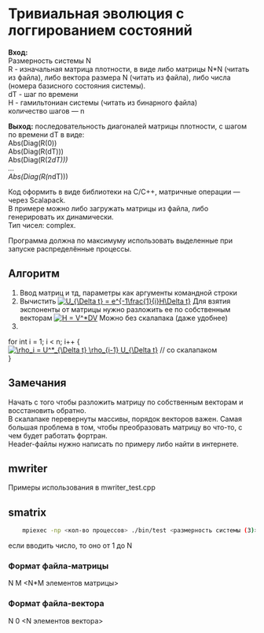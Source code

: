 # Тривиальная эволюция с логгированием состояний

**Вход:**  
Размерность системы N  
R - изначальная матрица плотности, в виде либо матрицы N*N (читать из файла), либо вектора размера N (читать из файла), либо числа (номера базисного состояния системы).  
dT - шаг по времени  
H - гамильтониан системы (читать из бинарного файла)  
количество шагов — n  
  
**Выход:** 
последовательность диагоналей матрицы плотности, с шагом по времени dT в виде:  
Abs(Diag(R(0))  
Abs(Diag(R(dT)))  
Abs(Diag(R(2*dT)))  
…  
Abs(Diag(R(n*dT)))  
  
Код оформить в виде библиотеки на C/C++, матричные операции — через Scalapack.  
В примере можно либо загружать матрицы из файла, либо генерировать их динамически.  
Тип чисел: complex<double>.  
  
Программа должна по максимуму использовать выделенные при запуске распределённые процессы.  

## Алгоритм
1. Ввод матриц и тд, параметры как аргументы командной строки
2. Вычистить <a href="https://www.codecogs.com/eqnedit.php?latex=U_{\Delta&space;t}&space;=&space;e^{-1\frac{1}{i}H\Delta&space;t}" target="_blank"><img src="https://latex.codecogs.com/gif.latex?U_{\Delta&space;t}&space;=&space;e^{-1\frac{1}{i}H\Delta&space;t}" title="U_{\Delta t} = e^{-1\frac{1}{i}H\Delta t}" /></a> 
   Для взятия экспоненты от матрицы нужно разложить ее по собственным векторам <a href="https://www.codecogs.com/eqnedit.php?latex=H&space;=&space;V^*DV" target="_blank"><img src="https://latex.codecogs.com/gif.latex?H&space;=&space;V^*DV" title="H = V^*DV" /></a>
   Можно без скалапака (даже удобнее)
3. 
for int i = 1; i < n; i++ {  
    <a href="https://www.codecogs.com/eqnedit.php?latex=\rho_i&space;=&space;U^*_{\Delta&space;t}&space;\rho_{i-1}&space;U_{\Delta&space;t}" target="_blank"><img src="https://latex.codecogs.com/gif.latex?\rho_i&space;=&space;U^*_{\Delta&space;t}&space;\rho_{i-1}&space;U_{\Delta&space;t}" title="\rho_i = U^*_{\Delta t} \rho_{i-1} U_{\Delta t}" /></a> // со скалапаком  
}

## Замечания
Начать с того чтобы разложить матрицу по собственным векторам и восстановить обратно.  
В скалапаке перевернуты массивы, порядок векторов важен. Самая большая проблема в том, чтобы преобразовать матрицу во что-то, с чем будет работать фортран.  
Header-файлы нужно написать по примеру либо найти в интернете.

## mwriter

Примеры использования в mwriter_test.cpp

## smatrix

```sh
    mpiexec -np <кол-во процессов> ./bin/test <размерность системы (3)> <файл с матрицей плотности(./data/R)> <шаг по времени (0.5)> <файл с гамильтонианом (./data/H)> <кол-во шагов>
```

если вводить число, то оно от 1 до N

### Формат файла-матрицы

N M <N*M элементов матрицы>

### Формат файла-вектора

N 0 <N элементов вектора>
